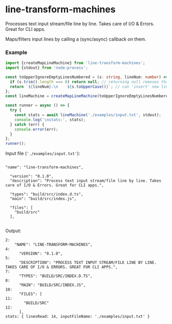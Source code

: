 # line-transform-machines

Processes text input stream/file line by line. Takes care of I/O &amp; Errors. Great for CLI apps.

Maps/filters input lines by calling a (sync/async) callback on them.

### Example

```ts
import {createMapLineMachine} from 'line-transform-machines';
import {stdout} from 'node:process';

const toUpperIgnoreEmptyLinesNumbered = (s: string, lineNum: number) => {
  if (s.trim().length === 0) return null; // returning null removes that line from output
  return `${lineNum}:\n    ${s.toUpperCase()}`; // can 'insert' new lines using newline characters in the string returned
};
const lineMachine = createMapLineMachine(toUpperIgnoreEmptyLinesNumbered);

const runner = async () => {
  try {
    const stats = await lineMachine('./examples/input.txt', stdout);
    console.log('\nstats:', stats);
  } catch (err) {
    console.error(err);
  }
};
runner();
```

Input file (`'./examples/input.txt'`):

```

"name": "line-transform-machines",

  "version": "0.1.0",
  "description": "Process text input stream/file line by line. Takes care of I/O & Errors. Great for CLI apps.",

  "types": "build/src/index.d.ts",
  "main": "build/src/index.js",

  "files": [
    "build/src"
  ],


```

Output:

```
2:
    "NAME": "LINE-TRANSFORM-MACHINES",
4:
      "VERSION": "0.1.0",
5:
      "DESCRIPTION": "PROCESS TEXT INPUT STREAM/FILE LINE BY LINE. TAKES CARE OF I/O & ERRORS. GREAT FOR CLI APPS.",
7:
      "TYPES": "BUILD/SRC/INDEX.D.TS",
8:
      "MAIN": "BUILD/SRC/INDEX.JS",
10:
      "FILES": [
11:
        "BUILD/SRC"
12:
      ],
stats: { linesRead: 14, inputFileName: './examples/input.txt' }
```

